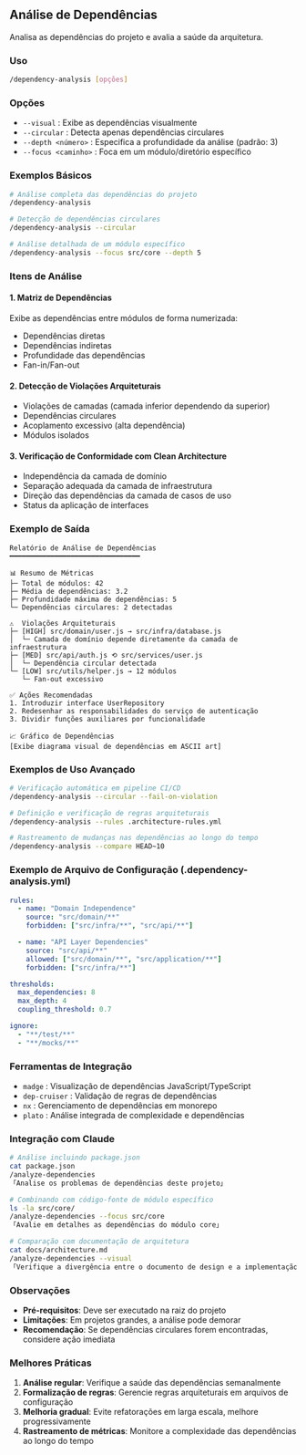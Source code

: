 ## Análise de Dependências

Analisa as dependências do projeto e avalia a saúde da arquitetura.

### Uso

```bash
/dependency-analysis [opções]
```

### Opções

- `--visual` : Exibe as dependências visualmente
- `--circular` : Detecta apenas dependências circulares
- `--depth <número>` : Especifica a profundidade da análise (padrão: 3)
- `--focus <caminho>` : Foca em um módulo/diretório específico

### Exemplos Básicos

```bash
# Análise completa das dependências do projeto
/dependency-analysis

# Detecção de dependências circulares
/dependency-analysis --circular

# Análise detalhada de um módulo específico
/dependency-analysis --focus src/core --depth 5
```

### Itens de Análise

#### 1. Matriz de Dependências

Exibe as dependências entre módulos de forma numerizada:

- Dependências diretas
- Dependências indiretas
- Profundidade das dependências
- Fan-in/Fan-out

#### 2. Detecção de Violações Arquiteturais

- Violações de camadas (camada inferior dependendo da superior)
- Dependências circulares
- Acoplamento excessivo (alta dependência)
- Módulos isolados

#### 3. Verificação de Conformidade com Clean Architecture

- Independência da camada de domínio
- Separação adequada da camada de infraestrutura
- Direção das dependências da camada de casos de uso
- Status da aplicação de interfaces

### Exemplo de Saída

```text
Relatório de Análise de Dependências
━━━━━━━━━━━━━━━━━━━━━━━━━━━━━━━━

📊 Resumo de Métricas
├─ Total de módulos: 42
├─ Média de dependências: 3.2
├─ Profundidade máxima de dependências: 5
└─ Dependências circulares: 2 detectadas

⚠️  Violações Arquiteturais
├─ [HIGH] src/domain/user.js → src/infra/database.js
│  └─ Camada de domínio depende diretamente da camada de infraestrutura
├─ [MED] src/api/auth.js ⟲ src/services/user.js
│  └─ Dependência circular detectada
└─ [LOW] src/utils/helper.js → 12 módulos
   └─ Fan-out excessivo

✅ Ações Recomendadas
1. Introduzir interface UserRepository
2. Redesenhar as responsabilidades do serviço de autenticação
3. Dividir funções auxiliares por funcionalidade

📈 Gráfico de Dependências
[Exibe diagrama visual de dependências em ASCII art]
```

### Exemplos de Uso Avançado

```bash
# Verificação automática em pipeline CI/CD
/dependency-analysis --circular --fail-on-violation

# Definição e verificação de regras arquiteturais
/dependency-analysis --rules .architecture-rules.yml

# Rastreamento de mudanças nas dependências ao longo do tempo
/dependency-analysis --compare HEAD~10
```

### Exemplo de Arquivo de Configuração (.dependency-analysis.yml)

```yaml
rules:
  - name: "Domain Independence"
    source: "src/domain/**"
    forbidden: ["src/infra/**", "src/api/**"]

  - name: "API Layer Dependencies"
    source: "src/api/**"
    allowed: ["src/domain/**", "src/application/**"]
    forbidden: ["src/infra/**"]

thresholds:
  max_dependencies: 8
  max_depth: 4
  coupling_threshold: 0.7

ignore:
  - "**/test/**"
  - "**/mocks/**"
```

### Ferramentas de Integração

- `madge` : Visualização de dependências JavaScript/TypeScript
- `dep-cruiser` : Validação de regras de dependências
- `nx` : Gerenciamento de dependências em monorepo
- `plato` : Análise integrada de complexidade e dependências

### Integração com Claude

```bash
# Análise incluindo package.json
cat package.json
/analyze-dependencies
「Analise os problemas de dependências deste projeto」

# Combinando com código-fonte de módulo específico
ls -la src/core/
/analyze-dependencies --focus src/core
「Avalie em detalhes as dependências do módulo core」

# Comparação com documentação de arquitetura
cat docs/architecture.md
/analyze-dependencies --visual
「Verifique a divergência entre o documento de design e a implementação」
```

### Observações

- **Pré-requisitos**: Deve ser executado na raiz do projeto
- **Limitações**: Em projetos grandes, a análise pode demorar
- **Recomendação**: Se dependências circulares forem encontradas, considere ação imediata

### Melhores Práticas

1. **Análise regular**: Verifique a saúde das dependências semanalmente
2. **Formalização de regras**: Gerencie regras arquiteturais em arquivos de configuração
3. **Melhoria gradual**: Evite refatorações em larga escala, melhore progressivamente
4. **Rastreamento de métricas**: Monitore a complexidade das dependências ao longo do tempo
